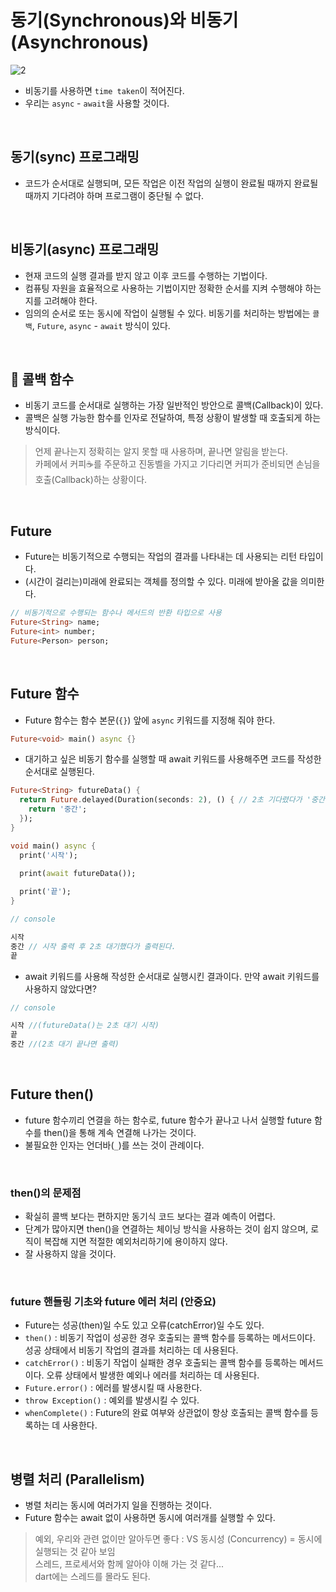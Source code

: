 # 동기(Synchronous)와 비동기(Asynchronous)
![2](https://github.com/yujiyeong/TIL/assets/149862753/2f5a6b4b-0dab-40ed-877c-a6dbe4355d54)

- 비동기를 사용하면 `time taken`이 적어진다.
- 우리는 `async` - `await`을 사용할 것이다.
<br/>

## 동기(sync) 프로그래밍
- 코드가 순서대로 실행되며, 모든 작업은 이전 작업의 실행이 완료될 때까지 완료될 때까지 기다려야 하며 프로그램이 중단될 수 없다.
<br/>

## 비동기(async) 프로그래밍
- 현재 코드의 실행 결과를 받지 않고 이후 코드를 수행하는 기법이다.
- 컴퓨팅 자원을 효율적으로 사용하는 기법이지만 정확한 순서를 지켜 수행해야 하는지를 고려해야 한다.
- 임의의 순서로 또는 동시에 작업이 실행될 수 있다. 비동기를 처리하는 방법에는 `콜백`, `Future`, `async` - `await` 방식이 있다.
<br/>

## 📲 콜백 함수
- 비동기 코드를 순서대로 실행하는 가장 일반적인 방안으로 콜백(Callback)이 있다.
- 콜백은 실행 가능한 함수를 인자로 전달하여, 특정 상황이 발생할 때 호출되게 하는 방식이다.
> 언제 끝나는지 정확히는 알지 못할 때 사용하며, 끝나면 알림을 받는다.  
> 카페에서 커피☕를 주문하고 진동벨을 가지고 기다리면 커피가 준비되면 손님을 호출(Callback)하는 상황이다.  
<br/>

## Future
- Future는 비동기적으로 수행되는 작업의 결과를 나타내는 데 사용되는 리턴 타입이다.  
- (시간이 걸리는)미래에 완료되는 객체를 정의할 수 있다. 미래에 받아올 값을 의미한다.  
```dart
// 비동기적으로 수행되는 함수나 메서드의 반환 타입으로 사용
Future<String> name;
Future<int> number;
Future<Person> person;
```
<br/>

## Future 함수
- Future 함수는 함수 본문(`{}`) 앞에 `async` 키워드를 지정해 줘야 한다.
```dart
Future<void> main() async {}
```
- 대기하고 싶은 비동기 함수를 실행할 때 await 키워드를 사용해주면 코드를 작성한 순서대로 실행된다.
```dart
Future<String> futureData() {
  return Future.delayed(Duration(seconds: 2), () { // 2초 기다렸다가 '중간'을 출력
    return '중간';
  });
}

void main() async {
  print('시작');

  print(await futureData());
  
  print('끝');
}
```
```dart
// console

시작
중간 // 시작 출력 후 2초 대기했다가 출력된다.
끝
```
- await 키워드를 사용해 작성한 순서대로 실행시킨 결과이다. 만약 await 키워드를 사용하지 않았다면?
```dart
// console

시작 //(futureData()는 2초 대기 시작)
끝
중간 //(2초 대기 끝나면 출력)
```
<br/>

## Future then()
- future 함수끼리 연결을 하는 함수로, future 함수가 끝나고 나서 실행할 future 함수를 then()을 통해 계속 연결해 나가는 것이다.  
- 불필요한 인자는 언더바(`_`)를 쓰는 것이 관례이다.
<br/>

### then()의 문제점
- 확실히 콜백 보다는 편하지만 동기식 코드 보다는 결과 예측이 어렵다.  
- 단계가 많아지면 then()을 연결하는 체이닝 방식을 사용하는 것이 쉽지 않으며, 로직이 복잡해 지면 적절한 예외처리하기에 용이하지 않다.
- 잘 사용하지 않을 것이다.  
<br/>

### future 핸들링 기초와 future 에러 처리 (안중요)
- Future는 성공(then)일 수도 있고 오류(catchError)일 수도 있다.  
- `then()` : 비동기 작업이 성공한 경우 호출되는 콜백 함수를 등록하는 메서드이다. 성공 상태에서 비동기 작업의 결과를 처리하는 데 사용된다.     
- `catchError()` : 비동기 작업이 실패한 경우 호출되는 콜백 함수를 등록하는 메서드이다. 오류 상태에서 발생한 예외나 에러를 처리하는 데 사용된다.  
- `Future.error()` : 에러를 발생시킬 때 사용한다.    
- `throw Exception()` : 예외를 발생시킬 수 있다.
- `whenComplete()` : Future의 완료 여부와 상관없이 항상 호출되는 콜백 함수를 등록하는 데 사용한다.   
<br/>

## 병렬 처리 (Parallelism)
- 병렬 처리는 동시에 여러가지 일을 진행하는 것이다.  
- Future 함수는 await 없이 사용하면 동시에 여러개를 실행할 수 있다.  
> 예외, 우리와 관련 없이만 알아두면 좋다 : VS 동시성 (Concurrency) = 동시에 실행되는 것 같아 보임  
> 스레드, 프로세서와 함께 알아야 이해 가는 것 같다...   
> dart에는 스레드를 몰라도 된다.  
